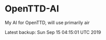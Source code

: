 # OpenTTD-AI
My AI for OpenTTD, will use primarily air

Latest backup: Sun Sep 15 04:15:01 UTC 2019
